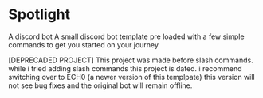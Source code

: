 # Spotlight
A discord bot
A small discord bot template pre loaded with a few simple commands to get you started on your journey


[DEPRECADED PROJECT]
This project was made before slash commands. while i tried adding slash commands this project is dated. i recommend switching over to ECH0
(a newer version of this templpate) this version will not see bug fixes and the original bot will remain offline.
